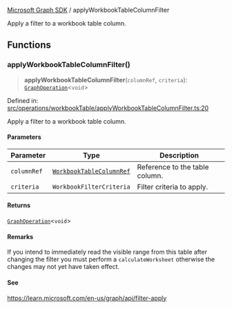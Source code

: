 [Microsoft Graph SDK](README.md) / applyWorkbookTableColumnFilter

Apply a filter to a workbook table column.

## Functions

### applyWorkbookTableColumnFilter()

> **applyWorkbookTableColumnFilter**(`columnRef`, `criteria`): [`GraphOperation`](GraphOperation.md#graphoperation)\<`void`\>

Defined in: [src/operations/workbookTable/applyWorkbookTableColumnFilter.ts:20](https://github.com/Future-Secure-AI/microsoft-graph/blob/main/src/operations/workbookTable/applyWorkbookTableColumnFilter.ts#L20)

Apply a filter to a workbook table column.

#### Parameters

| Parameter | Type | Description |
| ------ | ------ | ------ |
| `columnRef` | [`WorkbookTableColumnRef`](WorkbookTableColumnRef.md#workbooktablecolumnref) | Reference to the table column. |
| `criteria` | `WorkbookFilterCriteria` | Filter criteria to apply. |

#### Returns

[`GraphOperation`](GraphOperation.md#graphoperation)\<`void`\>

#### Remarks

If you intend to immediately read the visible range from this table after changing the filter you must perform a `calculateWorksheet` otherwise the changes may not yet have taken effect.

#### See

https://learn.microsoft.com/en-us/graph/api/filter-apply
